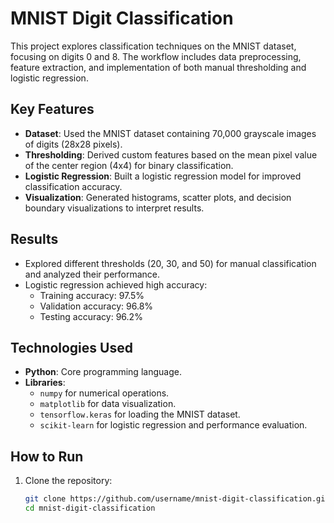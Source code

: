 # MNIST Digit Classification

This project explores classification techniques on the MNIST dataset, focusing on digits 0 and 8. The workflow includes data preprocessing, feature extraction, and implementation of both manual thresholding and logistic regression.

## Key Features
- **Dataset**: Used the MNIST dataset containing 70,000 grayscale images of digits (28x28 pixels).
- **Thresholding**: Derived custom features based on the mean pixel value of the center region (4x4) for binary classification.
- **Logistic Regression**: Built a logistic regression model for improved classification accuracy.
- **Visualization**: Generated histograms, scatter plots, and decision boundary visualizations to interpret results.

## Results
- Explored different thresholds (20, 30, and 50) for manual classification and analyzed their performance.
- Logistic regression achieved high accuracy:
  - Training accuracy: 97.5%
  - Validation accuracy: 96.8%
  - Testing accuracy: 96.2%

## Technologies Used
- **Python**: Core programming language.
- **Libraries**: 
  - `numpy` for numerical operations.
  - `matplotlib` for data visualization.
  - `tensorflow.keras` for loading the MNIST dataset.
  - `scikit-learn` for logistic regression and performance evaluation.

## How to Run
1. Clone the repository:
   ```bash
   git clone https://github.com/username/mnist-digit-classification.git
   cd mnist-digit-classification
